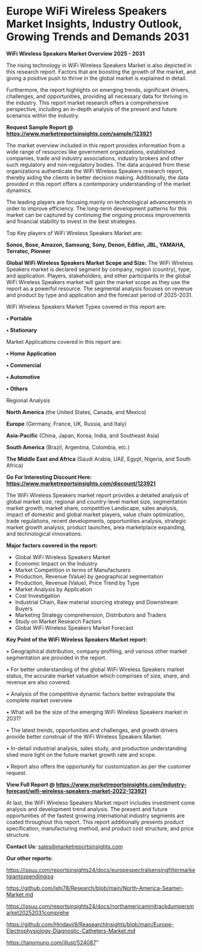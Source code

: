 # Europe WiFi Wireless Speakers Market Insights, Industry Outlook, Growing Trends and Demands 2031

<Strong> WiFi Wireless Speakers Market Overview 2025 - 2031</strong>

The rising technology in WiFi Wireless Speakers Market is also depicted in this research report. Factors that are boosting the growth of the market, and giving a positive push to thrive in the global market is explained in detail.

Furthermore, the report highlights on emerging trends, significant drivers, challenges, and opportunities, providing all necessary data for thriving in the industry. This report market research offers a comprehensive perspective, including an in-depth analysis of the present and future scenarios within the industry.

<strong>Request Sample Report @ <a href=https://www.marketreportsinsights.com/sample/123921>https://www.marketreportsinsights.com/sample/123921</a></strong>

The market overview included in this report provides information from a wide range of resources like government organizations, established companies, trade and industry associations, industry brokers and other such regulatory and non-regulatory bodies. The data acquired from these organizations authenticate the WiFi Wireless Speakers research report, thereby aiding the clients in better decision making. Additionally, the data provided in this report offers a contemporary understanding of the market dynamics.

The leading players are focusing mainly on technological advancements in order to improve efficiency. The long-term development patterns for this market can be captured by continuing the ongoing process improvements and financial stability to invest in the best strategies.

Top Key players of WiFi Wireless Speakers Market are:

<strong>Sonos, Bose, Amazon, Samsung, Sony, Denon, Edifier, JBL, YAMAHA, Terratec, Pioneer</strong>

<strong><b>Global WiFi Wireless Speakers Market Scope and Size:</b></strong>
The WiFi Wireless Speakers market is declared segment by company, region (country), type, and application. Players, stakeholders, and other participants in the global WiFi Wireless Speakers market will gain the market scope as they use the report as a powerful resource. The segmental analysis focuses on revenue and product by type and application and the forecast period of 2025-2031.

WiFi Wireless Speakers Market Types covered in this report are:

<strong>• Portable

• Stationary</strong>

Market Applications covered in this report are:

<strong>• Home Application

• Commercial

• Automotive

• Others</strong> 

Regional Analysis

<strong>North America</strong> (the United States, Canada, and Mexico)

<strong>Europe</strong> (Germany, France, UK, Russia, and Italy)

<strong>Asia-Pacific</strong> (China, Japan, Korea, India, and Southeast Asia)

<strong>South America</strong> (Brazil, Argentina, Colombia, etc.)

<strong>The Middle East and Africa</strong> (Saudi Arabia, UAE, Egypt, Nigeria, and South Africa)

<strong>Go For Interesting Discount Here: <a href=https://www.marketreportsinsights.com/discount/123921>https://www.marketreportsinsights.com/discount/123921</a></strong>

The WiFi Wireless Speakers market report provides a detailed analysis of global market size, regional and country-level market size, segmentation market growth, market share, competitive Landscape, sales analysis, impact of domestic and global market players, value chain optimization, trade regulations, recent developments, opportunities analysis, strategic market growth analysis, product launches, area marketplace expanding, and technological innovations.

<strong><b>Major factors covered in the report:</b></strong>
<ul>
  <li>Global WiFi Wireless Speakers Market </li>
  <li>Economic Impact on the Industry</li>
  <li>Market Competition in terms of Manufacturers</li>
  <li>Production, Revenue (Value) by geographical segmentation</li>
  <li>Production, Revenue (Value), Price Trend by Type</li>
  <li>Market Analysis by Application</li>
  <li>Cost Investigation</li>
  <li>Industrial Chain, Raw material sourcing strategy and Downstream Buyers</li>
  <li>Marketing Strategy comprehension, Distributors and Traders</li>
  <li>Study on Market Research Factors</li>
  <li>Global WiFi Wireless Speakers Market Forecast</li>
</ul>

<strong><b>Key Point of the WiFi Wireless Speakers Market report:</b></strong>

• Geographical distribution, company profiling, and various other market segmentation are provided in the report.

• For better understanding of the global WiFi Wireless Speakers market status, the accurate market valuation which comprises of size, share, and revenue are also covered.

• Analysis of the competitive dynamic factors better extrapolate the complete market overview

• What will be the size of the emerging WiFi Wireless Speakers market in 2031?

• The latest trends, opportunities and challenges, and growth drivers provide better construal of the WiFi Wireless Speakers Market.

• In-detail industrial analysis, sales study, and production understanding shed more light on the future market growth rate and scope.

• Report also offers the opportunity for customization as per the customer request.

<strong><b>View Full Report @ <a href=https://www.marketreportsinsights.com/industry-forecast/wifi-wireless-speakers-market-2022-123921>https://www.marketreportsinsights.com/industry-forecast/wifi-wireless-speakers-market-2022-123921</a></b></strong>


At last, the WiFi Wireless Speakers Market report includes investment come analysis and development trend analysis. The present and future opportunities of the fastest growing international industry segments are coated throughout this report. This report additionally presents product specification, manufacturing method, and product cost structure, and price structure.

<strong>Contact Us:</strong>
sales@marketreportsinsights.com

<strong>Our other reports:</strong>

<a href=https://issuu.com/reportsinsights24/docs/europespectralsensingfiltermarketgiantsspendingisg>https://issuu.com/reportsinsights24/docs/europespectralsensingfiltermarketgiantsspendingisg</a>

<a href=https://github.com/Ishi78/Research/blob/main/North-America-Seamer-Market.md>https://github.com/Ishi78/Research/blob/main/North-America-Seamer-Market.md</a>

<a href=https://issuu.com/reportsinsights24/docs/northamericaminitrackdumpersmarket20252031comprehe>https://issuu.com/reportsinsights24/docs/northamericaminitrackdumpersmarket20252031comprehe</a>

<a href=https://github.com/Hindavii9/ReasearchInsights/blob/main/Europe-Electrophysiology-Diagnostic-Catheters-Market.md>https://github.com/Hindavii9/ReasearchInsights/blob/main/Europe-Electrophysiology-Diagnostic-Catheters-Market.md</a>

<a href=https://tanomuno.com/illust/524087>https://tanomuno.com/illust/524087</a>"
